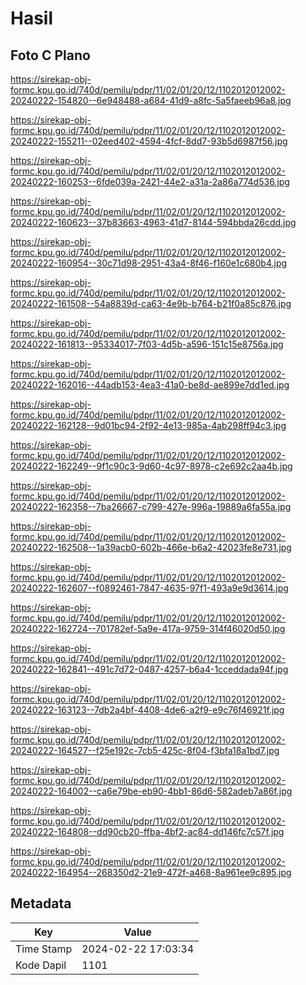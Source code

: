 # Hasil

## Foto C Plano

https://sirekap-obj-formc.kpu.go.id/740d/pemilu/pdpr/11/02/01/20/12/1102012012002-20240222-154820--6e948488-a684-41d9-a8fc-5a5faeeb96a8.jpg

https://sirekap-obj-formc.kpu.go.id/740d/pemilu/pdpr/11/02/01/20/12/1102012012002-20240222-155211--02eed402-4594-4fcf-8dd7-93b5d6987f56.jpg

https://sirekap-obj-formc.kpu.go.id/740d/pemilu/pdpr/11/02/01/20/12/1102012012002-20240222-160253--6fde039a-2421-44e2-a31a-2a86a774d536.jpg

https://sirekap-obj-formc.kpu.go.id/740d/pemilu/pdpr/11/02/01/20/12/1102012012002-20240222-160623--37b83663-4963-41d7-8144-594bbda26cdd.jpg

https://sirekap-obj-formc.kpu.go.id/740d/pemilu/pdpr/11/02/01/20/12/1102012012002-20240222-160954--30c71d98-2951-43a4-8f46-f160e1c680b4.jpg

https://sirekap-obj-formc.kpu.go.id/740d/pemilu/pdpr/11/02/01/20/12/1102012012002-20240222-161508--54a8839d-ca63-4e9b-b764-b21f0a85c876.jpg

https://sirekap-obj-formc.kpu.go.id/740d/pemilu/pdpr/11/02/01/20/12/1102012012002-20240222-161813--95334017-7f03-4d5b-a596-151c15e8756a.jpg

https://sirekap-obj-formc.kpu.go.id/740d/pemilu/pdpr/11/02/01/20/12/1102012012002-20240222-162016--44adb153-4ea3-41a0-be8d-ae899e7dd1ed.jpg

https://sirekap-obj-formc.kpu.go.id/740d/pemilu/pdpr/11/02/01/20/12/1102012012002-20240222-162128--9d01bc94-2f92-4e13-985a-4ab298ff94c3.jpg

https://sirekap-obj-formc.kpu.go.id/740d/pemilu/pdpr/11/02/01/20/12/1102012012002-20240222-162249--9f1c90c3-9d60-4c97-8978-c2e692c2aa4b.jpg

https://sirekap-obj-formc.kpu.go.id/740d/pemilu/pdpr/11/02/01/20/12/1102012012002-20240222-162358--7ba26667-c799-427e-996a-19889a6fa55a.jpg

https://sirekap-obj-formc.kpu.go.id/740d/pemilu/pdpr/11/02/01/20/12/1102012012002-20240222-162508--1a39acb0-602b-466e-b6a2-42023fe8e731.jpg

https://sirekap-obj-formc.kpu.go.id/740d/pemilu/pdpr/11/02/01/20/12/1102012012002-20240222-162607--f0892461-7847-4635-97f1-493a9e9d3614.jpg

https://sirekap-obj-formc.kpu.go.id/740d/pemilu/pdpr/11/02/01/20/12/1102012012002-20240222-162724--701782ef-5a9e-417a-9759-314f46020d50.jpg

https://sirekap-obj-formc.kpu.go.id/740d/pemilu/pdpr/11/02/01/20/12/1102012012002-20240222-162841--491c7d72-0487-4257-b6a4-1cceddada94f.jpg

https://sirekap-obj-formc.kpu.go.id/740d/pemilu/pdpr/11/02/01/20/12/1102012012002-20240222-163123--7db2a4bf-4408-4de6-a2f9-e9c76f46921f.jpg

https://sirekap-obj-formc.kpu.go.id/740d/pemilu/pdpr/11/02/01/20/12/1102012012002-20240222-164527--f25e192c-7cb5-425c-8f04-f3bfa18a1bd7.jpg

https://sirekap-obj-formc.kpu.go.id/740d/pemilu/pdpr/11/02/01/20/12/1102012012002-20240222-164002--ca6e79be-eb90-4bb1-86d6-582adeb7a86f.jpg

https://sirekap-obj-formc.kpu.go.id/740d/pemilu/pdpr/11/02/01/20/12/1102012012002-20240222-164808--dd90cb20-ffba-4bf2-ac84-dd146fc7c57f.jpg

https://sirekap-obj-formc.kpu.go.id/740d/pemilu/pdpr/11/02/01/20/12/1102012012002-20240222-164954--268350d2-21e9-472f-a468-8a961ee9c895.jpg


## Metadata

| Key        | Value               |
| ---------- | ------------------- |
| Time Stamp | 2024-02-22 17:03:34 |
| Kode Dapil | 1101                |



